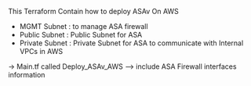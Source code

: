 This Terraform Contain how to deploy ASAv On AWS 
- MGMT Subnet : to manage ASA firewall
- Public Subnet : Public Subnet for ASA
- Private Subnet : Private Subnet for ASA to communicate with Internal VPCs in AWS


-> Main.tf called Deploy_ASAv_AWS --> include ASA Firewall interfaces information 
